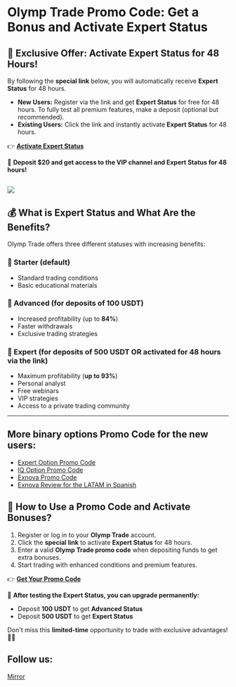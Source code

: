 # Olymp Trade Promo Code: Get a Bonus and Activate Expert Status

## 🚀 Exclusive Offer: Activate Expert Status for 48 Hours!

By following the **special link** below, you will automatically receive **Expert Status** for 48 hours.

- **New Users:** Register via the link and get **Expert Status** for free for 48 hours. To fully test all premium features, make a deposit (optional but recommended).
- **Existing Users:** Click the link and instantly activate **Expert Status** for 48 hours.

👉 **[Activate Expert Status](https://tinyurl.com/olympoption)**

💎 **Deposit $20 and get access to the VIP channel and Expert Status for 48 hours!**

<a href="https://static.olymptrade.com/lands/GA-FX-LPL65-01-01en/index.html?af_siteid=GA-FX-LPL65-01-01en&affiliate_id=2389204&lref=&lrefch=affiliate&pixel=1&subid1=&subid2="><img src="https://promo.kingfin.com/banners/96044_c1693789cdfc41460ad462c12bc10987.png"/></a>
---

## 💰 What is Expert Status and What Are the Benefits?

Olymp Trade offers three different statuses with increasing benefits:

### 🔹 Starter (default)
- Standard trading conditions
- Basic educational materials

### 🔹 Advanced (for deposits of **100 USDT**)
- Increased profitability (up to **84%**)
- Faster withdrawals
- Exclusive trading strategies

### 🔹 Expert (for deposits of **500 USDT** OR activated for 48 hours via the link)
- Maximum profitability (**up to 93%**)
- Personal analyst
- Free webinars
- VIP strategies
- Access to a private trading community

---
## More binary options Promo Code for the new users:
- [Expert Option Promo Code](https://github.com/Analyst-Reviewer/expert-option-code)
- [IQ Option Promo Code](https://github.com/Analyst-Reviewer/iq-option-promocode)
- [Exnova Promo Code](https://github.com/Analyst-Reviewer/exnova-promo-code)
- [Exnova Review for the LATAM in Spanish](https://github.com/Analyst-Reviewer/Exnova-es-confiable)

## 🎁 How to Use a Promo Code and Activate Bonuses?

1. Register or log in to your **Olymp Trade** account.
2. Click the **special link** to activate **Expert Status** for 48 hours.
3. Enter a valid **Olymp Trade promo code** when depositing funds to get extra bonuses.
4. Start trading with enhanced conditions and premium features.

👉 **[Get Your Promo Code](https://tinyurl.com/olympoption)**

📌 **After testing the Expert Status, you can upgrade permanently:**
- Deposit **100 USDT** to get **Advanced Status**
- Deposit **500 USDT** to get **Expert Status**

Don't miss this **limited-time** opportunity to trade with exclusive advantages! 🚀💸
## Follow us:
[Mirror](https://mirror.xyz/0x80FCCE629e74dD107DE0a4050158385571b0667f)
